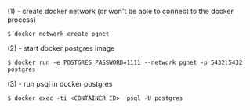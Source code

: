 (1) - create docker network (or won't be able to connect to the docker process)

    $ docker network create pgnet

(2) - start docker postgres image

    $ docker run -e POSTGRES_PASSWORD=1111 --network pgnet -p 5432:5432 postgres

(3) - run psql in docker postgres

    $ docker exec -ti <CONTAINER ID>  psql -U postgres